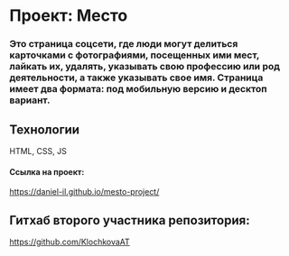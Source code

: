 # Проект: Место

### Это страница соцсети, где люди могут делиться карточками с фотографиями, посещенных ими мест, лайкать их, удалять, указывать свою профессию или род деятельности, а также указывать свое имя. Страница имеет два формата: под мобильную версию и десктоп вариант. 

## Технологии
HTML, CSS, JS

#### Ссылка на проект:
https://daniel-il.github.io/mesto-project/

## Гитхаб второго участника репозитория: 
https://github.com/KlochkovaAT
